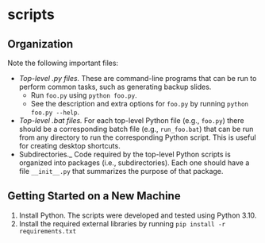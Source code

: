 # scripts

## Organization

Note the following important files:

- _Top-level .py files._ These are command-line programs that can be run to perform common tasks, such as generating backup slides.
	- Run `foo.py` using `python foo.py`.
	- See the description and extra options for `foo.py` by running `python foo.py --help`.
- _Top-level .bat files._ For each top-level Python file (e.g., `foo.py`) there should be a corresponding batch file (e.g., `run_foo.bat`) that can be run from any directory to run the corresponding Python script. This is useful for creating desktop shortcuts.
- Subdirectories._ Code required by the top-level Python scripts is organized into packages (i.e., subdirectories). Each one should have a file `__init__.py` that summarizes the purpose of that package.

## Getting Started on a New Machine

1. Install Python. The scripts were developed and tested using Python 3.10.
2. Install the required external libraries by running `pip install -r requirements.txt`
